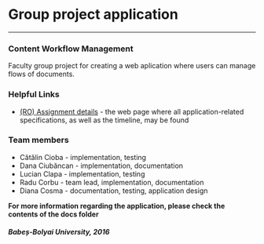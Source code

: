 # Group project application

---

### Content Workflow Management

Faculty group project for creating a web aplication where users can manage flows of documents.

### Helpful Links

* [(RO) Assignment details] - the web page where all application-related specifications, as well as the timeline, may be found

### Team members
* Cătălin Cioba  - implementation, testing
* Dana Ciubăncan - implementation, documentation
* Lucian Clapa   - implementation, testing
* Radu Corbu     - team lead, implementation, documentation
* Diana Cosma    - documentation, testing, application design

**For more information regarding the application, please check the contents of the docs folder**

###### **Babeș-Bolyai University, 2016**

[//]: # (These are reference links used in the body of this note and get stripped out when the markdown processor does its job)

[(RO) Assignment details]: <http://danmirceasuciu.wixsite.com/home/proiect-colectiv>
